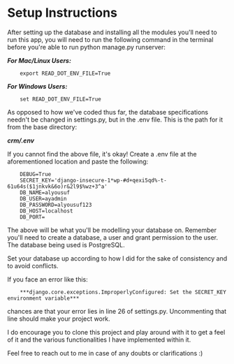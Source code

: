 # Setup Instructions 

After setting up the database and installing all the modules you'll need to run this app, you will need to run the following command in the terminal before you're able to run python manage.py runserver:

***For Mac/Linux Users:***

        export READ_DOT_ENV_FILE=True

***For Windows Users:***

        set READ_DOT_ENV_FILE=True

As opposed to how we've coded thus far, the database specifications needn't be changed in settings.py, but in the .env file. This is the path for it from the base directory: 

***crm/.env***

If you cannot find the above file, it's okay! Create a .env file at the aforementioned location and paste the following:

        DEBUG=True
        SECRET_KEY='django-insecure-1*wp-#d+qexi5qd%-t-61u64s($1jnkvk&6o)r&2l9$%wz+3^a'
        DB_NAME=alyousuf
        DB_USER=ayadmin
        DB_PASSWORD=alyousuf123
        DB_HOST=localhost
        DB_PORT=

The above will be what you'll be modelling your database on. Remember you'll need to create a database, a user and grant permission to the user. The database being used is PostgreSQL.

Set your database up according to how I did for the sake of consistency and to avoid conflicts.

If you face an error like this: 

        ***django.core.exceptions.ImproperlyConfigured: Set the SECRET_KEY environment variable***

chances are that your error lies in line 26 of settings.py. Uncommenting that line should make your project work.

I do encourage you to clone this project and play around with it to get a feel of it and the various functionalities I have implemented within it.

Feel free to reach out to me in case of any doubts or clarifications :)
